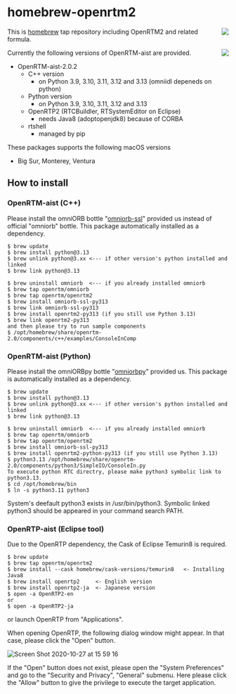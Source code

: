 # homebrew-openrtm2
<img src="https://user-images.githubusercontent.com/11814060/74723192-84c34200-527d-11ea-835f-1496fb9d0bbb.png" align="right">

This is [homebrew](https://brew.sh/) tap repository including OpenRTM2 and related formula.

<img src="https://upload.wikimedia.org/wikipedia/commons/thumb/9/95/Homebrew_logo.svg/159px-Homebrew_logo.svg.png" align="right">

Currently the following versions of OpenRTM-aist are provided.

- OpenRTM-aist-2.0.2
  - C++ version
    - on Python 3.9, 3.10, 3.11, 3.12 and 3.13 (omniidl depeneds on python)
  - Python version
    - on Python 3.9, 3.10, 3.11, 3.12 and 3.13
  - OpenRTP2 (RTCBuildler, RTSystemEditor on Eclipse)
    - needs Java8 (adoptopenjdk8) because of CORBA
  - rtshell
    - managed by pip

These packages supports the following macOS versions

- Big Sur, Monterey, Ventura

## How to install

### OpenRTM-aist (C++)

Please install the omniORB bottle "[omniorb-ssl](https://github.com/OpenRTM/homebrew-omniorb)" provided us instead of official "omniorb" bottle. This package automatically installed as a dependency.
```shell
$ brew update
$ brew install python@3.13
$ brew unlink python@3.xx <--- if other version's python installed and linked 
$ brew link python@3.13

$ brew uninstall omniorb  <--- if you already installed omniorb
$ brew tap openrtm/omniorb
$ brew tap openrtm/openrtm2
$ brew install omniorb-ssl-py313
$ brew link omniorb-ssl-py313
$ brew install openrtm2-py313 (if you still use Python 3.13)
$ brew link openrtm2-py313
and then please try to run sample components 
$ /opt/homebrew/share/openrtm-2.0/components/c++/examples/ConsoleInComp
```

### OpenRTM-aist (Python)
Please install the omniORBpy bottle "[omniorbpy](https://github.com/OpenRTM/homebrew-omniorb)" provided us. This package is automatically installed as a dependency.
```shell
$ brew update
$ brew install python@3.13
$ brew unlink python@3.xx <--- if other version's python installed and linked 
$ brew link python@3.13

$ brew uninstall omniorb  <--- if you already installed omniorb
$ brew tap openrtm/omniorb
$ brew tap openrtm/openrtm2
$ brew install omniorb-ssl-py313
$ brew install openrtm2-python-py313 (if you still use Python 3.13)
$ python3.13 /opt/homebrew/share/openrtm-2.0/components/python3/SimpleIO/ConsoleIn.py
To execute python RTC directry, please make python3 symbolic link to python3.13.
$ cd /opt/homebrew/bin
$ ln -s python3.11 python3
```
System's deefault python3 exists in /usr/bin/python3. Symbolic linked python3 
should be appeared in your command search PATH.

### OpenRTP-aist (Eclipse tool)
Due to the OpenRTP dependency, the Cask of Eclipse Temurin8 is required.

```shell
$ brew update
$ brew tap openrtm/openrtm2
$ brew install --cask homebrew/cask-versions/temurin8   <- Installing Java8
$ brew install openrtp2     <- English version
$ brew install openrtp2-ja  <- Japanese version
$ open -a OpenRTP2-en
or
$ open -a OpenRTP2-ja
```
or launch OpenRTP from "Applications".

 
When opening OpenRTP, the following dialog window might appear.
In that case, please click the "Open" button.

![Screen Shot 2020-10-27 at 15 59 16](https://user-images.githubusercontent.com/11814060/97267621-ca54f780-186d-11eb-9d88-6a41258286fd.png)

If the "Open" button does not exist, please open the "System Preferences" and go to the "Security and Privacy", "General" submenu.
Here please click the "Allow" button to give the privilege to execute the target application.



